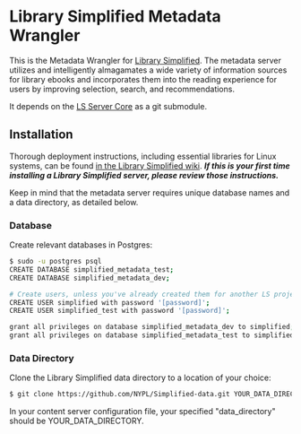 # Library Simplified Metadata Wrangler

This is the Metadata Wrangler for [Library Simplified](http://www.librarysimplified.org/). The metadata server utilizes and intelligently almagamates a wide variety of information sources for library ebooks and incorporates them into the reading experience for users by improving selection, search, and recommendations.

It depends on the [LS Server Core](https://github.com/NYPL/Simplified-server-core) as a git submodule.

## Installation

Thorough deployment instructions, including essential libraries for Linux systems, can be found [in the Library Simplified wiki](https://github.com/NYPL-Simplified/Simplified-iOS/wiki/Deployment-Instructions). **_If this is your first time installing a Library Simplified server, please review those instructions._**

Keep in mind that the metadata server requires unique database names and a data directory, as detailed below.

### Database

Create relevant databases in Postgres:
```sh
$ sudo -u postgres psql
CREATE DATABASE simplified_metadata_test;
CREATE DATABASE simplified_metadata_dev;

# Create users, unless you've already created them for another LS project
CREATE USER simplified with password '[password]';
CREATE USER simplified_test with password '[password]';

grant all privileges on database simplified_metadata_dev to simplified;
grant all privileges on database simplified_metadata_test to simplified_test;
```

### Data Directory

Clone the Library Simplified data directory to a location of your choice:
```sh
$ git clone https://github.com/NYPL/Simplified-data.git YOUR_DATA_DIRECTORY
```

In your content server configuration file, your specified "data_directory" should be YOUR_DATA_DIRECTORY.
